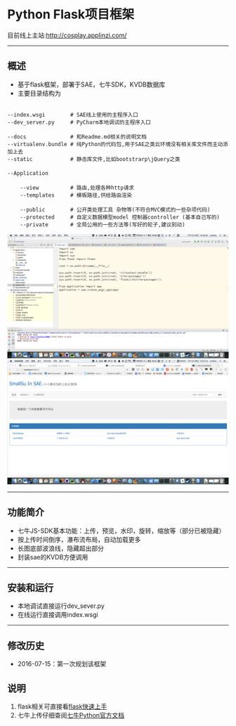 Python Flask项目框架
============

目前线上主站:http://cosplay.applinzi.com/

---

## 概述
>

* 基于flask框架，部署于SAE，七牛SDK，KVDB数据库
* 主要目录结构为

~~~

--index.wsgi        # SAE线上使用的主程序入口
--dev_server.py     # PyCharm本地调试的主程序入口

--docs              # 和Readme.md相关的说明文档
--virtualenv.bundle # 纯Python的代码包,用于SAE之类云环境没有相关库文件而主动添加上去
--static            # 静态库文件,比如bootstrarp\jQuery之类

--Application

    --view          # 路由,处理各种http请求
    --templates     # 模板路径,供给路由渲染
    
    --public        # 公开类处理工具 杂物等(不符合MVC模式的一些杂项代码)
    --protected     # 自定义数据模型model 控制器controller (基本自己写的)
    --private       # 全局公用的一些方法等(写好的轮子,建议别动)

~~~


![预览图1](/docs/截图1.png)
![预览图2](/docs/截图2.png)

---

## 功能简介
* 七牛JS-SDK基本功能：上传，预览，水印，旋转，缩放等（部分已被隐藏）
* 按上传时间倒序，瀑布流布局，自动加载更多
* 长图底部波浪线，隐藏超出部分
* 封装sae的KVDB方便调用

---

## 安装和运行
* 本地调试直接运行dev_sever.py
* 在线运行直接调用index.wsgi

---
## 修改历史
* 2016-07-15：第一次规划该框架

## 说明
1. flask相关可直接看[flask快速上手](http://dormousehole.readthedocs.org/en/latest/quickstart.html#)
2. 七牛上传仔细查阅[七牛Python官方文档](http://developer.qiniu.com/docs/v6/sdk/python-sdk.html)

